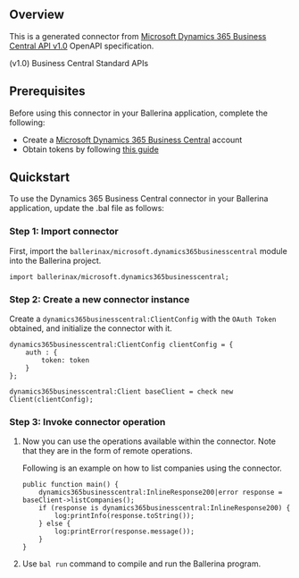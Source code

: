 ## Overview
This is a generated connector from [Microsoft Dynamics 365 Business Central API v1.0](https://dynamics.microsoft.com/en-us/business-central/overview/) OpenAPI specification.

(v1.0) Business Central Standard APIs

## Prerequisites

Before using this connector in your Ballerina application, complete the following:

* Create a [Microsoft Dynamics 365 Business Central](https://dynamics.microsoft.com/en-us/business-central/overview/) account
* Obtain tokens by following [this guide](https://docs.microsoft.com/en-us/dynamics365/business-central/dev-itpro/developer/devenv-develop-connect-apps#AAD)

## Quickstart

To use the Dynamics 365 Business Central connector in your Ballerina application, update the .bal file as follows:

### Step 1: Import connector
First, import the `ballerinax/microsoft.dynamics365businesscentral` module into the Ballerina project.
```ballerina
import ballerinax/microsoft.dynamics365businesscentral;
```

### Step 2: Create a new connector instance
Create a `dynamics365businesscentral:ClientConfig` with the `OAuth Token` obtained, and initialize the connector with it.
```ballerina
dynamics365businesscentral:ClientConfig clientConfig = {
    auth : {
        token: token
    }
};

dynamics365businesscentral:Client baseClient = check new Client(clientConfig);
```

### Step 3: Invoke connector operation
1. Now you can use the operations available within the connector. Note that they are in the form of remote operations.

    Following is an example on how to list companies using the connector. 

    ```ballerina
    public function main() {
        dynamics365businesscentral:InlineResponse200|error response = baseClient->listCompanies();
        if (response is dynamics365businesscentral:InlineResponse200) {
            log:printInfo(response.toString());
        } else {
            log:printError(response.message());
        }
    }
    ``` 

2. Use `bal run` command to compile and run the Ballerina program.

